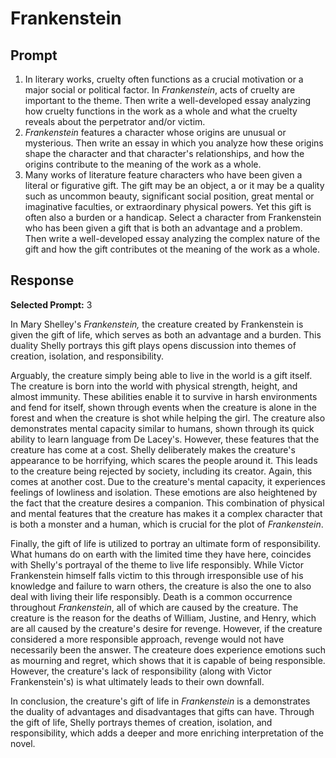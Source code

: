 # Frankenstein

## Prompt

1. In literary works, cruelty often functions as a crucial motivation or a major social or political factor. In *Frankenstein*, acts of cruelty are important to the theme. Then write a well-developed essay analyzing how cruelty functions in the work as a whole and what the cruelty reveals about the perpetrator and/or victim.
2. *Frankenstein* features a character whose origins are unusual or mysterious. Then write an essay in which you analyze how these origins shape the character and that character's relationships, and how the origins contribute to the meaning of the work as a whole.
3. Many works of literature feature characters who have been given a literal or figurative gift. The gift may be an object, a or it may be a quality such as uncommon beauty, significant social position, great mental or imaginative faculties, or extraordinary physical powers. Yet this gift is often also a burden or a handicap. Select a character from Frankenstein who has been given a gift that is both an advantage and a problem. Then write a well-developed essay analyzing the complex nature of the gift and how the gift contributes ot the meaning of the work as a whole.

## Response
**Selected Prompt:** 3

In Mary Shelley's *Frankenstein,* the creature created by Frankenstein is given the gift of life, which serves as both an advantage and a burden. This duality Shelly portrays this gift plays opens discussion into themes of creation, isolation, and responsibility.

Arguably, the creature simply being able to live in the world is a gift itself. The creature is born into the world with physical strength, height, and almost immunity. These abilities enable it to survive in harsh environments and fend for itself, shown through events when the creature is alone in the forest and when the creature is shot while helping the girl. The creature also demonstrates mental capacity similar to humans, shown through its quick ability to learn language from De Lacey's.  However, these features that the creature has come at a cost. Shelly deliberately makes the creature's appearance to be horrifying, which scares the people around it. This leads to the creature being rejected by society, including its creator. Again, this comes at another cost. Due to the creature's mental capacity, it experiences feelings of lowliness and isolation. These emotions are also heightened by the fact that the creature desires a companion. This combination of physical and mental features that the creature has makes it a complex character that is both a monster and a human, which is crucial for the plot of *Frankenstein*.

Finally, the gift of life is utilized to portray an ultimate form of responsibility. What humans do on earth with the limited time they have here, coincides with Shelly's portrayal of the theme to live life responsibly. While Victor Frankenstein himself falls victim to this through irresponsible use of his knowledge and failure to warn others, the creature is also the one to also deal with living their life responsibly. Death is a common occurrence throughout *Frankenstein*, all of which are caused by the creature. The creature is the reason for the deaths of William, Justine, and Henry, which are all caused by the creature's desire for revenge. However, if the creature considered a more responsible approach, revenge would not have necessarily been the answer. The createure does experience emotions such as mourning and regret, which shows that it is capable of being responsible. However, the creature's lack of responsibility (along with Victor Frankenstein's) is what ultimately leads to their own downfall.

In conclusion, the creature's gift of life in *Frankenstein* is a demonstrates the duality of advantages and disadvantages that gifts can have. Through the gift of life, Shelly portrays themes of creation, isolation, and responsibility, which adds a deeper and more enriching interpretation of the novel.